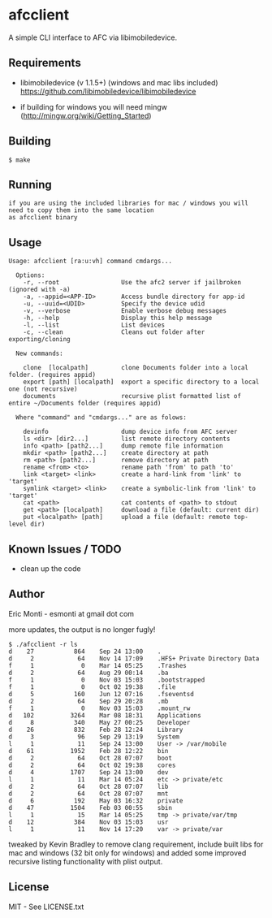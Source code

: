 afcclient
=========

A simple CLI interface to AFC via libimobiledevice.


## Requirements

- libimobiledevice (v 1.1.5+) (windows and mac libs included)
  https://github.com/libimobiledevice/libimobiledevice

- if building for windows you will need mingw (http://mingw.org/wiki/Getting_Started)

## Building

    $ make

## Running

    if you are using the included libraries for mac / windows you will need to copy them into the same location
    as afcclient binary

## Usage

    Usage: afcclient [ra:u:vh] command cmdargs...

      Options:
        -r, --root                 Use the afc2 server if jailbroken (ignored with -a)
        -a, --appid=<APP-ID>       Access bundle directory for app-id
        -u, --uuid=<UDID>          Specify the device udid
        -v, --verbose              Enable verbose debug messages
        -h, --help                 Display this help message
        -l, --list                 List devices
        -c, --clean                Cleans out folder after exporting/cloning

      New commands:

        clone  [localpath]         clone Documents folder into a local folder. (requires appid)
        export [path] [localpath]  export a specific directory to a local one (not recursive)
        documents                  recursive plist formatted list of entire ~/Documents folder (requires appid)

      Where "command" and "cmdargs..." are as folows:

        devinfo                    dump device info from AFC server
        ls <dir> [dir2...]         list remote directory contents
        info <path> [path2...]     dump remote file information
        mkdir <path> [path2...]    create directory at path
        rm <path> [path2...]       remove directory at path
        rename <from> <to>         rename path 'from' to path 'to'
        link <target> <link>       create a hard-link from 'link' to 'target'
        symlink <target> <link>    create a symbolic-link from 'link' to 'target'
        cat <path>                 cat contents of <path> to stdout
        get <path> [localpath]     download a file (default: current dir)
        put <localpath> [path]     upload a file (default: remote top-level dir)


## Known Issues / TODO

- clean up the code

## Author

Eric Monti - esmonti at gmail dot com

more updates, the output is no longer fugly!

```
$ ./afcclient -r ls
d    27           864    Sep 24 13:00    .
d     2            64    Nov 14 17:09    .HFS+ Private Directory Data
f     1             0    Mar 14 05:25    .Trashes
d     2            64    Aug 29 00:14    .ba
f     1             0    Nov 03 15:03    .bootstrapped
f     1             0    Oct 02 19:38    .file
d     5           160    Jun 12 07:16    .fseventsd
d     2            64    Sep 29 20:28    .mb
f     1             0    Nov 03 15:03    .mount_rw
d   102          3264    Mar 08 18:31    Applications
d     8           340    May 27 00:25    Developer
d    26           832    Feb 28 12:24    Library
d     3            96    Sep 29 13:19    System
l     1            11    Sep 24 13:00    User -> /var/mobile
d    61          1952    Feb 28 12:22    bin
d     2            64    Oct 28 07:07    boot
d     2            64    Oct 02 19:38    cores
d     4          1707    Sep 24 13:00    dev
l     1            11    Mar 14 05:24    etc -> private/etc
d     2            64    Oct 28 07:07    lib
d     2            64    Oct 28 07:07    mnt
d     6           192    May 03 16:32    private
d    47          1504    Feb 03 00:55    sbin
l     1            15    Mar 14 05:25    tmp -> private/var/tmp
d    12           384    Nov 03 15:03    usr
l     1            11    Nov 14 17:20    var -> private/var
```

tweaked by Kevin Bradley to remove clang requirement, include built libs for mac and windows (32 bit only for windows)
and added some improved recursive listing functionality with plist output.

## License

MIT - See LICENSE.txt
